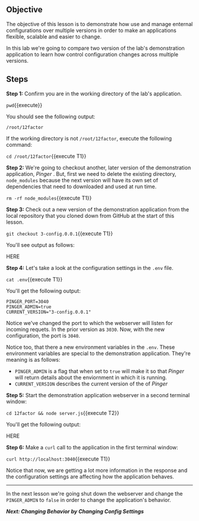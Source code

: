 ## Objective
The objective of this lesson is to demonstrate how use and manage enternal configurations over multiple versions in order to make an applications flexible, scalable and easier to change.

In this lab we're going to compare two version of the lab's demonstration application to learn how control configuration changes across multiple versions.


## Steps

**Step 1:** Confirm you are in the working directory of the lab's application.

`pwd`{{execute}}

You should see the following output:

`/root/12factor`

If the working directory is not `/root/12factor`, execute the following command:

`cd /root/12factor`{{execute T1}}

**Step 2:** We're going to checkout another, later version of the demonstration application, *Pinger* . But, first we need to delete the existing directory, `node_modules` because the next version will have its own set of dependencies that need to downloaded and used at run time.

`rm -rf node_modules`{{execute T1}}

**Step 3:** Check out a new version of the demonstration application from the local repository that you cloned down from GitHub at the start of this lesson.

`git checkout 3-config.0.0.1`{{execute T1}}

You'll see output as follows:

HERE

**Step 4:** Let's take a look at the configuration settings in the `.env` file.

`cat .env`{{execute T1}}

You'll get the following output:

```
PINGER_PORT=3040
PINGER_ADMIN=true
CURRENT_VERSION="3-config.0.0.1"
```

Notice we've changed the port to which the webserver will listen for incoming requets. In the prior version as `3030`. Now, with the new configuration, the port is `3040`.

Notice too, that there a new environment variables in the `.env`. These environment variables are special to the demonstration application. They're meaning is as follows:

* `PINGER_ADMIN` is a flag that when set to `true` will make it so that *Pinger* will return details about the enviornment in which it is running.
* `CURRENT_VERSION` describes the current version of the of *Pinger*

**Step 5:** Start the demonstration application webserver in a second terminal window:

`cd 12factor && node server.js`{{execute T2}}

You'll get the following output:

HERE

**Step 6:** Make a `curl` call to the application in the first terminal window:

`curl http://localhost:3040`{{execute T1}}


Notice that now, we are getting a lot more information in the response and the configuration settings are affecting how the application behaves.

---

In the next lesson we're going shut down the webserver and change the `PINGER_ADMIN` to `false` in order to change the application's behavior.

***Next: Changing Behavior by Changing Config Settings***


